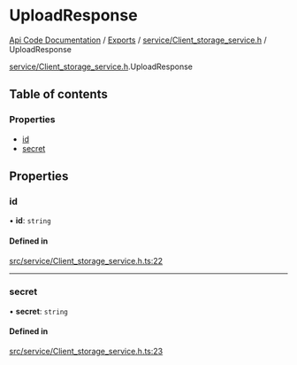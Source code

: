 # UploadResponse
 
[Api Code Documentation](../README.md) / [Exports](../modules.md) / [service/Client\_storage\_service.h](../modules/service_Client_storage_service_h.md) / UploadResponse

[service/Client\_storage\_service.h](../modules/service_Client_storage_service_h.md).UploadResponse

## Table of contents

### Properties

- [id](service_Client_storage_service_h.UploadResponse.md#id)
- [secret](service_Client_storage_service_h.UploadResponse.md#secret)

## Properties

### id

• **id**: `string`

#### Defined in

[src/service/Client_storage_service.h.ts:22](https://github.com/openkfw/TruBudget/blob/d07ad94/api/src/service/Client_storage_service.h.ts#L22)

___

### secret

• **secret**: `string`

#### Defined in

[src/service/Client_storage_service.h.ts:23](https://github.com/openkfw/TruBudget/blob/d07ad94/api/src/service/Client_storage_service.h.ts#L23)
